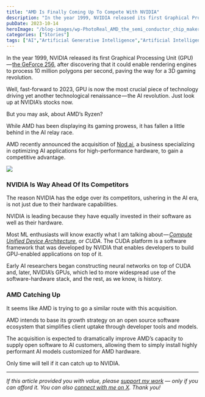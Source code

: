 ```yaml
---
title: "AMD Is Finally Coming Up To Compete With NVIDIA"
description: "In the year 1999, NVIDIA released its first Graphical Processing Unit (GPU) — the GeForce 256, after discovering that it could enable rendering engines to process 10 million polygons per second, paving the way for a 3D gaming revolution. Well, fast-forward to 2023, GPU is now the most crucial piece of technology driving yet another technological renaissance — the [&hellip;]"
pubDate: 2023-10-14
heroImage: "/blog-images/wp-PhotoReal_AMD_the_semi_conductor_chip_maker_taking_over_NVIDIA_2.jpg"
categories: ["Stories"]
tags: ["AI","Artificial Generative Intelligence","Artificial Intelligence","blogging","developer","developerblog","technology","thedeveloperstory"]
---
```


In the year 1999, NVIDIA released its first Graphical Processing Unit (GPU) — [the GeForce 256](https://en.wikipedia.org/wiki/GeForce_256), after discovering that it could enable rendering engines to process 10 million polygons per second, paving the way for a 3D gaming revolution.

Well, fast-forward to 2023, GPU is now the most crucial piece of technology driving yet another technological renaissance — the AI revolution. Just look up at NVIDIA’s stocks now.

But you may ask, about AMD’s Ryzen?

While AMD has been displaying its gaming prowess, it has fallen a little behind in the AI relay race. 

AMD recently announced the acquisition of [Nod.ai](https://nod.ai/), a business specializing in optimizing AI applications for high-performance hardware, to gain a competitive advantage.

![](https://thedeveloperstory.com/wp-content/uploads/2023/10/screely-1697339933456-1024x438.png)

### NVIDIA Is Way Ahead Of Its Competitors

The reason NVIDIA has the edge over its competitors, ushering in the AI era, is not just due to their hardware capabilities.

NVIDIA is leading because they have equally invested in their software as well as their hardware. 

Most ML enthusiasts will know exactly what I am talking about — [_Compute Unified Device Architecture_](https://en.wikipedia.org/wiki/CUDA), or _CUDA_. The CUDA platform is a software framework that was developed by NVIDIA that enables developers to build GPU-enabled applications on top of it. 

Early AI researchers began constructing neural networks on top of CUDA and, later, NVIDIA’s GPUs, which led to more widespread use of the software-hardware stack, and the rest, as we know, is history.

### AMD Catching Up

It seems like AMD is trying to go a similar route with this acquisition. 

AMD intends to base its growth strategy on an open source software ecosystem that simplifies client uptake through developer tools and models.

The acquisition is expected to dramatically improve AMD’s capacity to supply open software to AI customers, allowing them to simply install highly performant AI models customized for AMD hardware.

Only time will tell if it can catch up to NVIDIA.

* * *

_If this article provided you with value, please_ [_support my work_](https://buymeacoffee.com/viveknaskar) _— only if you can afford it. You can also_ [_connect with me on X_](https://x.com/vivek_naskar)_. Thank you!_